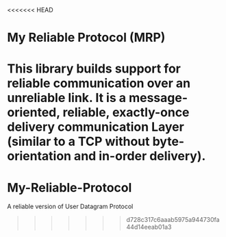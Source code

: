 <<<<<<< HEAD
# My Reliable Protocol (MRP) #
This library builds support for reliable communication over an unreliable link. It is a message-oriented, reliable, exactly-once delivery communication Layer (similar to a TCP without byte-orientation and in-order delivery).
=======
# My-Reliable-Protocol
A reliable version of User Datagram Protocol
>>>>>>> d728c317c6aaab5975a944730fa44d14eeab01a3
